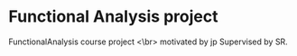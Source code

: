 # Functional Analysis project
FunctionalAnalysis course project <\br>
motivated by jp
Supervised by SR.
